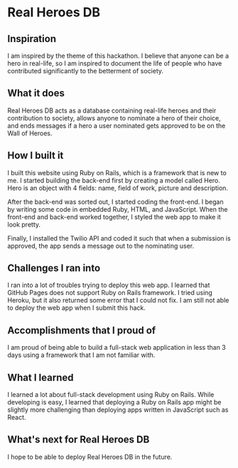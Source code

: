 # Real Heroes DB

## Inspiration
I am inspired by the theme of this hackathon. I believe that anyone can be a hero in real-life, so I am inspired to document the life of people who have contributed significantly to the betterment of society.

## What it does
Real Heroes DB acts as a database containing real-life heroes and their contribution to society, allows anyone to nominate a hero of their choice, and ends messages if a hero a user nominated gets approved to be on the Wall of Heroes.

## How I built it
I built this website using Ruby on Rails, which is a framework that is new to me. I started building the back-end first by creating a model called Hero. Hero is an object with 4 fields: name, field of work, picture and description.

After the back-end was sorted out, I started coding the front-end. I began by writing some code in embedded Ruby, HTML, and JavaScript. When the front-end and back-end worked together, I styled the web app to make it look pretty.

Finally, I installed the Twilio API and coded it such that when a submission is approved, the app sends a message out to the nominating user.

## Challenges I ran into
I ran into a lot of troubles trying to deploy this web app. I learned that GitHub Pages does not support Ruby on Rails framework. I tried using Heroku, but it also returned some error that I could not fix. I am still not able to deploy the web app when I submit this hack.

## Accomplishments that I proud of
I am proud of being able to build a full-stack web application in less than 3 days using a framework that I am not familiar with.

## What I learned
I learned a lot about full-stack development using Ruby on Rails. While developing is easy, I learned that deploying a Ruby on Rails app might be slightly more challenging than deploying apps written in JavaScript such as React.

## What's next for Real Heroes DB
I hope to be able to deploy Real Heroes DB in the future.
